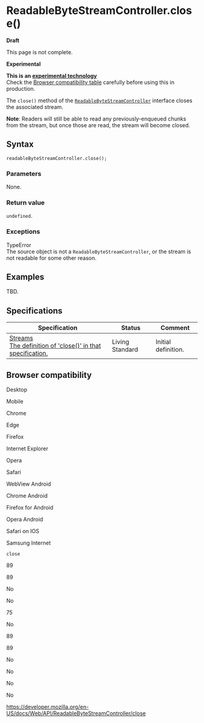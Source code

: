 # ReadableByteStreamController.close()

**Draft**

This page is not complete.

**Experimental**

**This is an [experimental technology](https://developer.mozilla.org/en-US/docs/MDN/Guidelines/Conventions_definitions#experimental)**  
Check the [Browser compatibility table](#browser_compatibility) carefully before using this in production.

The `close()` method of the [`ReadableByteStreamController`](../readablebytestreamcontroller) interface closes the associated stream.

**Note**: Readers will still be able to read any previously-enqueued chunks from the stream, but once those are read, the stream will become closed.

## Syntax

    readableByteStreamController.close();

### Parameters

None.

### Return value

`undefined`.

### Exceptions

TypeError  
The source object is not a `ReadableByteStreamController`, or the stream is not readable for some other reason.

## Examples

TBD.

## Specifications

<table><thead><tr class="header"><th>Specification</th><th>Status</th><th>Comment</th></tr></thead><tbody><tr class="odd"><td><a href="https://streams.spec.whatwg.org/#rbs-controller-close">Streams<br />
<span class="small">The definition of 'close()' in that specification.</span></a></td><td><span class="spec-living">Living Standard</span></td><td>Initial definition.</td></tr></tbody></table>

## Browser compatibility

Desktop

Mobile

Chrome

Edge

Firefox

Internet Explorer

Opera

Safari

WebView Android

Chrome Android

Firefox for Android

Opera Android

Safari on IOS

Samsung Internet

`close`

89

89

No

No

75

No

89

89

No

No

No

No

<a href="https://developer.mozilla.org/en-US/docs/Web/API/ReadableByteStreamController/close" class="_attribution-link">https://developer.mozilla.org/en-US/docs/Web/API/ReadableByteStreamController/close</a>
